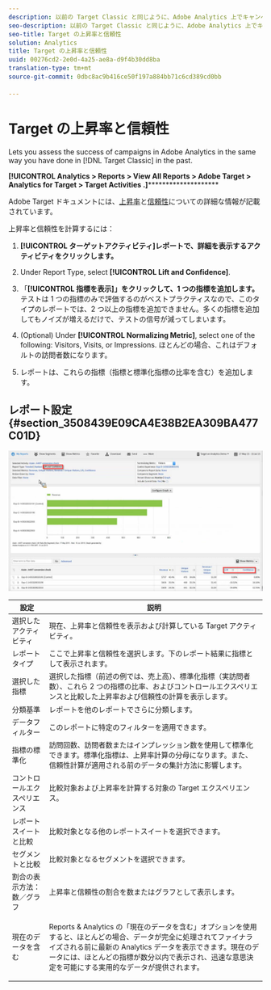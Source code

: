 ```yaml
---
description: 以前の Target Classic と同じように、Adobe Analytics 上でキャンペーンの成功を評価できます。
seo-description: 以前の Target Classic と同じように、Adobe Analytics 上でキャンペーンの成功を評価できます。
seo-title: Target の上昇率と信頼性
solution: Analytics
title: Target の上昇率と信頼性
uuid: 00276cd2-2e0d-4a25-ae8a-d9f4b30dd8ba
translation-type: tm+mt
source-git-commit: 0dbc8ac9b416ce50f197a884bb71c6cd389cd0bb

---
```



# Target の上昇率と信頼性

Lets you assess the success of campaigns in Adobe Analytics in the same way you have done in [!DNL Target Classic]  in the past.

**[!UICONTROL Analytics &gt; Reports &gt; View All Reports &gt; Adobe Target &gt; Analytics for Target &gt; Target Activities .]**********************

Adobe Target ドキュメントには、[上昇率](https://marketing.adobe.com/resources/help/en_US/target/target/c_estimating_lift_in_revenue.html)と[信頼性](https://marketing.adobe.com/resources/help/en_US/rec/c_Confidence_Level_and_Confidence_Interval.html)についての詳細な情報が記載されています。

上昇率と信頼性を計算するには：

1. **[!UICONTROL ターゲットアクティビティ]レポートで、詳細を表示するアクティビティをクリックします。**
1. Under Report Type, select **[!UICONTROL Lift and Confidence]**.
1. 「**[!UICONTROL 指標を表示]」をクリックして、1 つの指標を追加します。**&#x200B;テストは 1 つの指標のみで評価するのがベストプラクティスなので、このタイプのレポートでは、2 つ以上の指標を追加できません。多くの指標を追加してもノイズが増えるだけで、テストの信号が減ってしまいます。
1. (Optional) Under **[!UICONTROL Normalizing Metric]**, select one of the following: Visitors, Visits, or Impressions. ほとんどの場合、これはデフォルトの訪問者数になります。

1. レポートは、これらの指標（指標と標準化指標の比率を含む）を追加します。

## レポート設定 {#section_3508439E09CA4E38B2EA309BA477C01D}

![](assets/lift_confidence_ui.png)

<table id="table_0FBB257C96454CDA82D487DC68459C13"> 
 <thead> 
  <tr> 
   <th colname="col1" class="entry"> 設定 </th> 
   <th colname="col2" class="entry"> 説明 </th> 
  </tr> 
 </thead>
 <tbody> 
  <tr> 
   <td colname="col1"> 選択したアクティビティ </td> 
   <td colname="col2"> 現在、上昇率と信頼性を表示および計算している Target アクティビティ。 </td> 
  </tr> 
  <tr> 
   <td colname="col1"> レポートタイプ </td> 
   <td colname="col2"> ここで上昇率と信頼性を選択します。下のレポート結果に指標として表示されます。 </td> 
  </tr> 
  <tr> 
   <td colname="col1"> 選択した指標 </td> 
   <td colname="col2"> 選択した指標（前述の例では、売上高）、標準化指標（実訪問者数）、これら 2 つの指標の比率、およびコントロールエクスペリエンスと比較した上昇率および信頼性の計算を表示します。 </td> 
  </tr> 
  <tr> 
   <td colname="col1"> 分類基準 </td> 
   <td colname="col2"> レポートを他のレポートでさらに分類します。 </td> 
  </tr> 
  <tr> 
   <td colname="col1"> データフィルター </td> 
   <td colname="col2"> このレポートに特定のフィルターを適用できます。 </td> 
  </tr> 
  <tr> 
   <td colname="col1"> 指標の標準化 </td> 
   <td colname="col2"> 訪問回数、訪問者数またはインプレッション数を使用して標準化できます。標準化指標は、上昇率計算の分母になります。また、信頼性計算が適用される前のデータの集計方法に影響します。 </td> 
  </tr> 
  <tr> 
   <td colname="col1"> コントロールエクスペリエンス </td> 
   <td colname="col2"> 比較対象および上昇率を計算する対象の Target エクスペリエンス。 </td> 
  </tr> 
  <tr> 
   <td colname="col1"> レポートスイートと比較 </td> 
   <td colname="col2"> 比較対象となる他のレポートスイートを選択できます。 </td> 
  </tr> 
  <tr> 
   <td colname="col1"> セグメントと比較 </td> 
   <td colname="col2"> 比較対象となるセグメントを選択できます。 </td> 
  </tr> 
  <tr> 
   <td colname="col1"> 割合の表示方法：数／グラフ </td> 
   <td colname="col2"> 上昇率と信頼性の割合を数またはグラフとして表示します。 </td> 
  </tr> 
  <tr> 
   <td colname="col1"> 現在のデータを含む </td> 
   <td colname="col2"> <p>Reports &amp; Analytics の「現在のデータを含む」オプションを使用すると、ほとんどの場合、データが完全に処理されてファイナライズされる前に最新の Analytics データを表示できます。現在のデータには、ほとんどの指標が数分以内で表示され、迅速な意思決定を可能にする実用的なデータが提供されます。 </p> </td> 
  </tr> 
 </tbody> 
</table>

